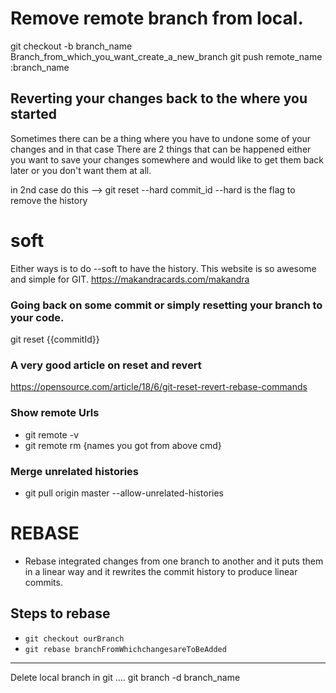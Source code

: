 # Remove remote branch from local.
git checkout -b branch_name Branch_from_which_you_want_create_a_new_branch
git push remote_name :branch_name
## Reverting your changes back to the where you started
Sometimes there can be a thing where you have to undone some of your changes and in that case
There are 2 things that can be happened either you want to save your changes somewhere and would like to get them back later or
you don't want them at all.

in 2nd case do this --> git reset --hard commit_id
--hard is the flag to remove the history
# soft
Either ways is to do --soft to have the history.
This website is so awesome and simple for GIT.
https://makandracards.com/makandra

### Going back on some commit or simply resetting your branch to your code.
git reset {{commitId}} 

### A very good article on reset and revert
https://opensource.com/article/18/6/git-reset-revert-rebase-commands

### Show remote Urls
 - git remote -v
 - git remote rm {names you got from above cmd}
 
### Merge unrelated histories
- git pull origin master --allow-unrelated-histories

# REBASE
- Rebase integrated changes from one branch to another and it puts them in a linear way and it rewrites the commit history to produce linear commits.
## Steps to rebase 
- `git checkout ourBranch`
- `git rebase branchFromWhichchangesareToBeAdded`


---
Delete local branch in git .... git branch -d branch_name
